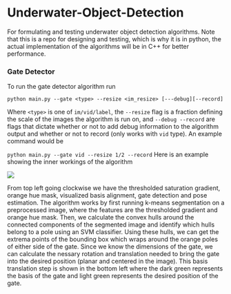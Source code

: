 
# Underwater-Object-Detection
For formulating and testing underwater object detection algorithms.  Note that this is a repo for designing and testing, which is why it is in python, the actual implementation of the algorithms will be in C++ for better performance.

### Gate Detector
To run the gate detector algorithm run

`python main.py --gate <type> --resize <im_resize> [---debug][--record]`

Where `<type>` is one of  `im/vid/label`, the `--resize` flag is a fraction defining the scale of the images the algorithm is run on, and `--debug --record` are flags that dictate whether or not to add debug information to the algorithm output and whether or not to record (only works with `vid` type). An example command would be

`python main.py --gate vid --resize 1/2 --record`
Here is an example showing the inner workings of the algorithm

![](gate_example.gif)

From top left going clockwise we have the thresholded saturation gradient, orange hue mask, visualized basis alignment, gate detection and pose estimation. The algorithm works by first running k-means segmentation on a preprocessed image, where the features are the thresholded gradient and orange hue mask. Then, we calculate the convex hulls around the connected components of the segmented image and identify which hulls belong to a pole using an SVM classifier. Using these hulls, we can get the extrema points of the bounding box which wraps around the orange poles of either side of the gate. Since we know the dimensions of the gate, we can calculate the nessary rotation and translation needed to bring the gate into the desired position (planar and centered in the image). This basis translation step is shown in the bottom left where the dark green represents the basis of the gate and light green represents the desired position of the gate.  

